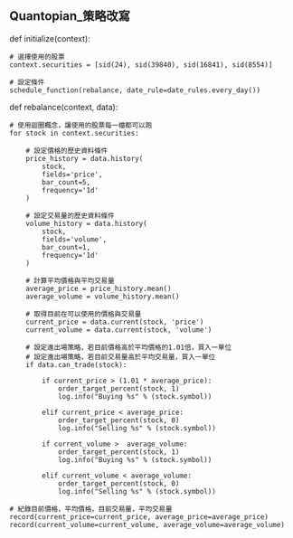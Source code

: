 ## Quantopian_策略改寫

def initialize(context):
    
    # 選擇使用的股票
    context.securities = [sid(24), sid(39840), sid(16841), sid(8554)]
    
    # 設定條件
    schedule_function(rebalance, date_rule=date_rules.every_day())

def rebalance(context, data):
    
    # 使用迴圈概念，讓使用的股票每一檔都可以跑
    for stock in context.securities:
        
        # 設定價格的歷史資料條件
        price_history = data.history(
            stock,
            fields='price',
            bar_count=5,
            frequency='1d'
        )
        
        # 設定交易量的歷史資料條件
        volume_history = data.history(
            stock,
            fields='volume',
            bar_count=1,
            frequency='1d'
        )
        
        # 計算平均價格與平均交易量
        average_price = price_history.mean()
        average_volume = volume_history.mean()
        
        # 取得目前在可以使用的價格與交易量
        current_price = data.current(stock, 'price') 
        current_volume = data.current(stock, 'volume') 
        
        # 設定進出場策略，若目前價格高於平均價格的1.01倍，買入一單位
        # 設定進出場策略，若目前交易量高於平均交易量，買入一單位
        if data.can_trade(stock):
            
            if current_price > (1.01 * average_price):
                order_target_percent(stock, 1)
                log.info("Buying %s" % (stock.symbol))

            elif current_price < average_price:
                order_target_percent(stock, 0)
                log.info("Selling %s" % (stock.symbol))
        
            if current_volume >  average_volume:
                order_target_percent(stock, 1)
                log.info("Buying %s" % (stock.symbol))
                
            elif current_volume < average_volume:
                order_target_percent(stock, 0)
                log.info("Selling %s" % (stock.symbol))
    
    # 紀錄目前價格，平均價格，目前交易量，平均交易量
    record(current_price=current_price, average_price=average_price)
    record(current_volume=current_volume, average_volume=average_volume)
